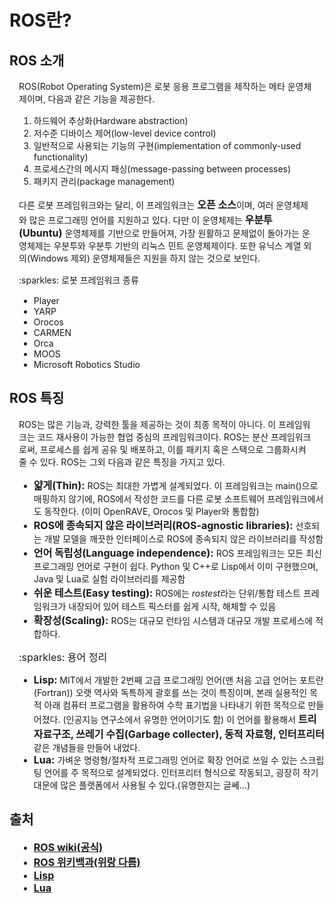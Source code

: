 # ROS란?
<style>
    p {
        margin: 15px;
    }
    li {
        margin-left: 15px;
    }
    b {
        font-size: 16px;
    }
    #container1 {
        font-size: 16px;
    }
</style>

## ROS 소개
<p>ROS(Robot Operating System)은 로봇 응용 프로그램을 제작하는 메타 운영체제이며, 다음과 같은 기능을 제공한다.</p>
<ol>
    <li>하드웨어 추상화(Hardware abstraction)</li>
    <li>저수준 디바이스 제어(low-level device control)</li>
    <li>일반적으로 사용되는 기능의 구현(implementation of commonly-used functionality)
    <li>프로세스간의 메시지 패싱(message-passing between processes)</li>
    <li>패키지 관리(package management)</li>
</ol>
<p>다른 로봇 프레임워크와는 달리, 이 프레임워크는 <b>오픈 소스</b>이며, 여러 운영체제와 많은 프로그래밍 언어를 지원하고 있다. 다만 이 운영체제는 <b>우분투(Ubuntu)</b> 운영체제를 기반으로 만들어져, 가장 원활하고 문제없이 돌아가는 운영체제는 우분투와 우분투 기반의 리눅스 민트 운영체제이다. 또한 유닉스 계열 외의(Windows 제외) 운영체제들은 지원을 하지 않는 것으로 보인다.</p>
<p>:sparkles: 로봇 프레임워크 종류</p>
<ul>
    <li>Player</li>
    <li>YARP</li>
    <li>Orocos</li>
    <li>CARMEN</li>
    <li>Orca</li>
    <li>MOOS</li>
    <li>Microsoft Robotics Studio</li>
</ul>

## ROS 특징
<p>ROS는 많은 기능과, 강력한 툴을 제공하는 것이 최종 목적이 아니다. 이 프레임워크는 코드 재사용이 가능한 협업 중심의 프레임워크이다. ROS는 분산 프레임워크로써, 프로세스를 쉽게 공유 및 배포하고, 이를 패키지 혹은 스택으로 그룹화시켜 줄 수 있다. ROS는 그외 다음과 같은 특징을 가지고 있다.
<ul>
    <li><b>얇게(Thin):</b> ROS는 최대한 가볍게 설계되었다. 이 프레임워크는 main()으로 매핑하지 않기에, ROS에서 작성한 코드를 다른 로봇 소프트웨어 프레임워크에서도 동작한다. (이미 OpenRAVE, Orocos 및 Player와 통합함)</li>
    <li><b>ROS에 종속되지 않은 라이브러리(ROS-agnostic libraries):</b> 선호되는 개발 모델을 깨끗한 인터페이스로 ROS에 종속되지 않은 라이브러리를 작성함</li>
    <li><b>언어 독립성(Language independence):</b> ROS 프레임워크는 모든 최신 프로그래밍 언어로 구현이 쉽다. Python 및 C++로 Lisp에서 이미 구현했으며, Java 및 Lua로 실험 라이브러리를 제공함</li>
    <li><b>쉬운 테스트(Easy testing):</b> ROS에는 <i>rostest</i>라는 단위/통합 테스트 프레임워크가 내장되어 있어 테스트 픽스터를 쉽게 시작, 해체할 수 있음</li>
    <li><b>확장성(Scaling):</b> ROS는 대규모 런타임 시스템과 대규모 개발 프로세스에 적합하다.
</ul>
<div id="container1">
    <p>:sparkles: 용어 정리</p>
</div>
<ul>
    <li><b>Lisp: </b>MIT에서 개발한 2번째 고급 프로그래밍 언어(맨 처음 고급 언어는 포트란(Fortran)) 오랫 역사와 독특하게 괄호를 쓰는 것이 특징이며, 본래 실용적인 목적 아래 컴퓨터 프로그램을 활용하여 수학 표기법을 나타내기 위한 목적으로 만들어졌다. (인공지능 연구소에서 유명한 언어이기도 함) 이 언어를 활용해서 <b>트리 자료구조, 쓰레기 수집(Garbage collecter), 동적 자료형, 인터프리터</b>같은 개념들을 만들어 내었다.</li>
    <li><b>Lua:</b> 가벼운 명령형/절차적 프로그래밍 언어로 확장 언어로 쓰일 수 있는 스크립팅 언어를 주 목적으로 설계되었다. 인터프리터 형식으로 작동되고, 굉장히 작기 대문에 많은 플랫폼에서 사용될 수 있다.(유명한지는 글쎄...)
</ul>

## 출처

<ul>
    <li><b><a href="http://wiki.ros.org/ROS/Introduction">ROS wiki(공식)</a></b>
    <li><b><a href="https://ko.wikipedia.org/wiki/%EB%A1%9C%EB%B4%87_%EC%9A%B4%EC%98%81_%EC%B2%B4%EC%A0%9C">ROS 위키백과(위랑 다름)</a></b>
    <li><b><a href="https://ko.wikipedia.org/wiki/%EB%A6%AC%EC%8A%A4%ED%94%84">Lisp</a></b>
    <li><b><a href="https://ko.wikipedia.org/wiki/%EB%A3%A8%EC%95%84_(%ED%94%84%EB%A1%9C%EA%B7%B8%EB%9E%98%EB%B0%8D_%EC%96%B8%EC%96%B4)">Lua</a></b>